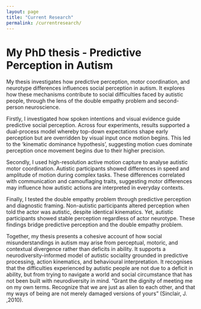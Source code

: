 ```yaml
---
layout: page
title: "Current Research"
permalink: /currentresearch/
---
```

# My PhD thesis - Predictive Perception in Autism
My thesis investigates how predictive perception, motor coordination, and neurotype differences influences social perception in autism. It explores how these mechanisms contribute to social difficulties faced by autistic people, through the lens of the double empathy problem and second-person neuroscience.

Firstly, I investigated how spoken intentions and visual evidence guide predictive social perception. Across four experiments, results supported a dual-process model whereby top-down expectations shape early perception but are overridden by visual input once motion begins. This led to the ‘kinematic dominance hypothesis’, suggesting motion cues dominate perception once movement begins due to their higher precision.

Secondly, I used high-resolution active motion capture to analyse autistic motor coordination. Autistic participants showed differences in speed and amplitude of motion during complex tasks. These differences correlated with communication and camouflaging traits, suggesting motor differences may influence how autistic actions are interpreted in everyday contexts.

Finally, I tested the double empathy problem through predictive perception and diagnostic framing. Non-autistic participants altered perception when told the actor was autistic, despite identical kinematics. Yet, autistic participants showed stable perception regardless of actor neurotype. These findings bridge predictive perception and the double empathy problem. 

Together, my thesis presents a cohesive account of how social misunderstandings in autism may arise from perceptual, motoric, and contextual divergence rather than deficits in ability. It supports a neurodiversity-informed model of autistic sociality grounded in predictive processing, action kinematics, and behavioural interpretation. It recognises that the difficulties experienced by autistic people are not due to a deficit in ability, but from trying to navigate a world and social circumstance that has not been built with neurodiversity in mind. 
“Grant  the dignity of meeting me on my own terms. Recognize that we are just as alien to each other, and that my ways of being are not merely damaged versions of yours” (Sinclair, J. ,2010).
